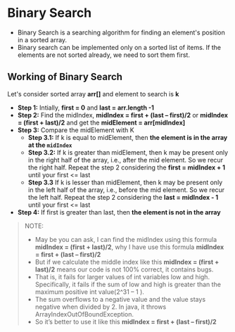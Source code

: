# Binary Search

- Binary Search is a searching algorithm for finding an element's position in a sorted array.
- Binary search can be implemented only on a sorted list of items. If the elements are not sorted already, we need to sort them first.

## Working of Binary Search

Let's consider sorted array **arr[]** and element to search is **k**

- **Step 1:** Intially, **first = 0** and **last = arr.length -1**
- **Step 2:** Find the midIndex, **midIndex = first + (last – first)/2** or **midIndex = (first + last)/2** and get the **midElement = arr[midIndex]**
- **Step 3:** Compare the midElement with K
    - **Step 3.1:** If k is equal to midElement, then **the element is in the array at the `midIndex`**
    - **Step 3.2:** If k is greater than midElement, then k may be present  only in the right half of the array, i.e., after the mid element. So we recur the right half. Repeat the step 2 considering the **first = midIndex + 1** until your first <= last
    - **Step 3.3** If k is lesser than midElement, then k may be present  only in the left half of the array, i.e., before the mid element. So we recur the left half. Repeat the step 2 considering the **last = midIndex - 1** until your first <= last
- **Step 4:**  If first is greater than last, then **the element is not in the array**  

> NOTE:
>  - May be you can ask, I can find the midIndex using this formula **midIndex = (first + last)/2**, why I have use this formula **midIndex = first + (last – first)/2**
> - But if we calculate the middle index like this **midIndex = (first + last)/2** means our code is not 100% correct, it contains bugs.
> - That is, it fails for larger values of int variables low and high. Specifically, it fails if the sum of low and high is greater than the maximum positive int value(2^31 – 1 ).
> - The sum overflows to a negative value and the value stays negative when divided by 2. In java, it throws ArrayIndexOutOfBoundException.
> - So it’s better to use it like this **midIndex = first + (last – first)/2**

